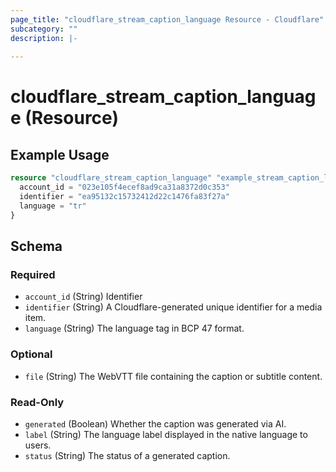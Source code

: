```yaml
---
page_title: "cloudflare_stream_caption_language Resource - Cloudflare"
subcategory: ""
description: |-
  
---
```


# cloudflare_stream_caption_language (Resource)



## Example Usage

```terraform
resource "cloudflare_stream_caption_language" "example_stream_caption_language" {
  account_id = "023e105f4ecef8ad9ca31a8372d0c353"
  identifier = "ea95132c15732412d22c1476fa83f27a"
  language = "tr"
}
```

<!-- schema generated by tfplugindocs -->
## Schema

### Required

- `account_id` (String) Identifier
- `identifier` (String) A Cloudflare-generated unique identifier for a media item.
- `language` (String) The language tag in BCP 47 format.

### Optional

- `file` (String) The WebVTT file containing the caption or subtitle content.

### Read-Only

- `generated` (Boolean) Whether the caption was generated via AI.
- `label` (String) The language label displayed in the native language to users.
- `status` (String) The status of a generated caption.


